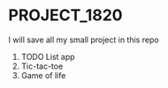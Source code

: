 # PROJECT_1820
I will save all my small project in this repo

1. TODO List app
2. Tic-tac-toe
3. Game of life
